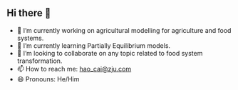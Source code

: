 ## Hi there 👋
- 🔭 I’m currently working on agricultural modelling for agriculture and food systems.
- 🌱 I’m currently learning Partially Equilibrium models.
- 👯 I’m looking to collaborate on any topic related to food system transformation.
- 📫 How to reach me: hao_cai@zju.com
- 😄 Pronouns: He/Him
